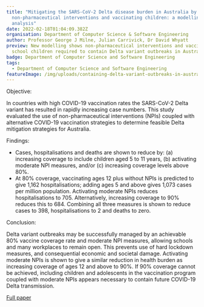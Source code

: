 ```yaml
---
title: "Mitigating the SARS-CoV-2 Delta disease burden in Australia by
  non-pharmaceutical interventions and vaccinating children: a modelling
  analysis"
date: 2022-02-18T01:04:09.382Z
organisation: Department of Computer Science & Software Engineering
author: Professor George J Milne, Julian Carrivick, Dr David Whyatt
preview: New modelling shows non-pharmaceutical interventions and vaccinating
  school children required to contain Delta variant outbreaks in Australia
badge: Department of Computer Science and Software Engineering
tags:
  - Department of Computer Science and Software Engineering
featureImage: /img/uploads/containing-delta-variant-outbreaks-in-australia-a-modelling-analysis.jpeg
---
```

Objective:

In countries with high COVID-19 vaccination rates the SARS-CoV-2 Delta variant has resulted in rapidly increasing case numbers. This study evaluated the use of non-pharmaceutical interventions (NPIs) coupled with alternative COVID-19 vaccination strategies to determine feasible Delta mitigation strategies for Australia.



Findings:

* Cases, hospitalisations and deaths are shown to reduce by: (a) increasing coverage to include children aged 5 to 11 years, (b) activating moderate NPI measures, and/or (c) increasing coverage levels above 80%. 
* At 80% coverage, vaccinating ages 12 plus without NPIs is predicted to give 1,162 hospitalisations; adding ages 5 and above gives 1,073 cases per million population. Activating moderate NPIs reduces hospitalisations to 705. Alternatively, increasing coverage to 90% reduces this to 684. Combining all three measures is shown to reduce cases to 398, hospitalisations to 2 and deaths to zero.

Conclusion:

Delta variant outbreaks may be successfully managed by an achievable 80% vaccine coverage rate and moderate NPI measures, allowing schools and many workplaces to remain open. This prevents use of hard lockdown measures, and consequential economic and societal damage. Activating moderate NPIs is shown to give a similar reduction in health burden as increasing coverage of ages 12 and above to 90%. If 90% coverage cannot be achieved, including children and adolescents in the vaccination program coupled with moderate NPIs appears necessary to contain future COVID-19 Delta transmission.


<a href="https://bmcmedicine.biomedcentral.com/articles/10.1186/s12916-022-02241-3" target="_blank">Full paper</a>

